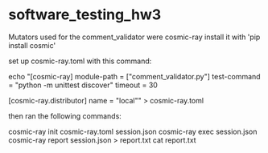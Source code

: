 # software_testing_hw3

Mutators used for the comment_validator were cosmic-ray
install it with 'pip install cosmic'

set up cosmic-ray.toml with this command:

echo "[cosmic-ray]
module-path = [\"comment_validator.py\"]
test-command = "python -m unittest discover"
timeout = 30

[cosmic-ray.distributor]
name = \"local\"" > cosmic-ray.toml

then ran the following commands: 

cosmic-ray init cosmic-ray.toml session.json
cosmic-ray exec session.json
cosmic-ray report session.json > report.txt
cat report.txt
